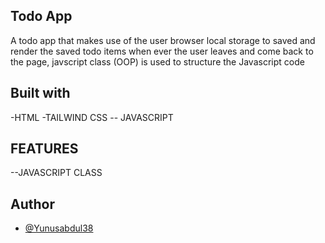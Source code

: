
## Todo App

A todo app that makes use of the user browser local storage to saved and render 
the saved todo items when ever the user leaves and come back to the page,
javscript class (OOP) is used to structure the Javascript code

## Built with
-HTML
-TAILWIND CSS
-- JAVASCRIPT

## FEATURES
--JAVASCRIPT CLASS
## Author

- [@Yunusabdul38](https://twitter.com/yunusabdul38)





